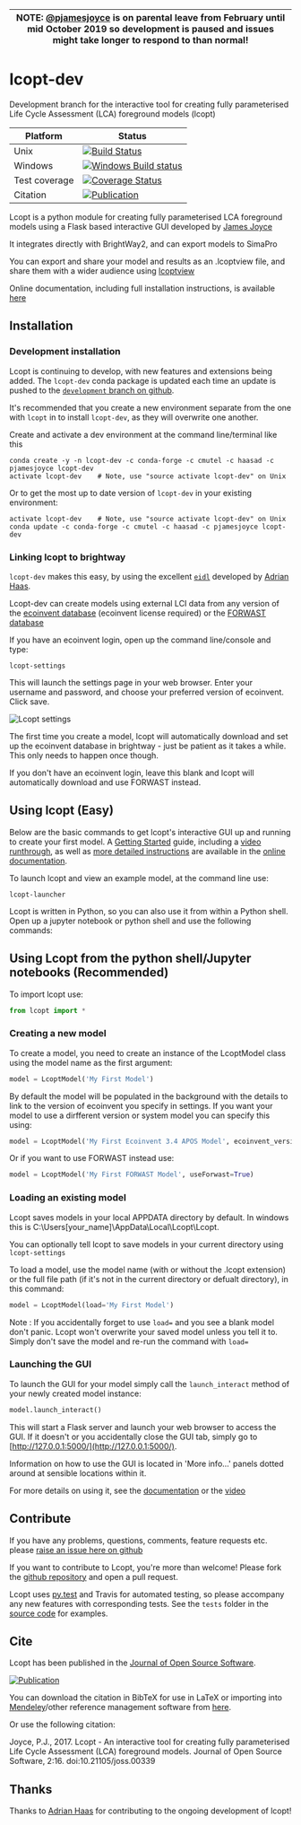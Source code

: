 | NOTE: [@pjamesjoyce](https://github.com/pjamesjoyce) is on parental leave from February until mid October 2019 so development is paused and issues might take longer to respond to than normal! |
| --- |

# lcopt-dev
Development branch for the interactive tool for creating fully parameterised Life Cycle Assessment (LCA) foreground models (lcopt)

| 	Platform		| Status 		|
|---------------|---------------|
| Unix     		|  [![Build Status](https://travis-ci.org/pjamesjoyce/lcopt.svg?branch=development)](https://travis-ci.org/pjamesjoyce/lcopt) |
| Windows  		|  [![Windows Build status](https://ci.appveyor.com/api/projects/status/vwtfm3ml7hy070ku/branch/development?svg=true)](https://ci.appveyor.com/project/pjamesjoyce/lcopt/branch/development)   |
| Test coverage | [![Coverage Status](https://coveralls.io/repos/github/pjamesjoyce/lcopt/badge.svg?branch=development)](https://coveralls.io/github/pjamesjoyce/lcopt?branch=development) |
|Citation | [![Publication](http://joss.theoj.org/papers/c0b544bee185c9ac75e96d24b8573547/status.svg)](http://joss.theoj.org/papers/c0b544bee185c9ac75e96d24b8573547)|

Lcopt is a python module for creating fully parameterised LCA foreground models using a Flask based interactive GUI developed by [James Joyce](https://pjamesjoyce.github.io/)

It integrates directly with BrightWay2, and can export models to SimaPro

You can export and share your model and results as an .lcoptview file, and share them with a wider audience using [lcoptview](http://lcoptview.rtfd.io)

Online documentation, including full installation instructions, is available [here](http://lcopt.readthedocs.io)

## Installation

### Development installation

Lcopt is continuing to develop, with new features and extensions being added. The `lcopt-dev` conda package is updated each time an update is pushed to the [`development` branch on github](https://github.com/pjamesjoyce/lcopt/tree/development).

It's recommended that you create a new environment separate from the one with `lcopt` in to install `lcopt-dev`, as they will overwrite one another.

Create and activate a dev environment at the command line/terminal like this

```
conda create -y -n lcopt-dev -c conda-forge -c cmutel -c haasad -c pjamesjoyce lcopt-dev
activate lcopt-dev    # Note, use "source activate lcopt-dev" on Unix
```

Or to get the most up to date version of `lcopt-dev` in your existing environment:

```
activate lcopt-dev    # Note, use "source activate lcopt-dev" on Unix
conda update -c conda-forge -c cmutel -c haasad -c pjamesjoyce lcopt-dev
```

### Linking lcopt to brightway

`lcopt-dev` makes this easy, by using the excellent [`eidl`](https://github.com/haasad/EcoInventDownLoader) developed by [Adrian Haas](https://github.com/haasad).

Lcopt-dev can create models using external LCI data from any version of the [ecoinvent database](http://www.ecoinvent.org/database/ecoinvent-33/ecoinvent-33.html) (ecoinvent license required) or the [FORWAST database](http://forwast.brgm.fr/)

If you have an ecoinvent login, open up the command line/console and type:

```
lcopt-settings
```

This will launch the settings page in your web browser. Enter your username and password, and choose your preferred version of ecoinvent. Click save.

![Lcopt settings](./docs/assets/lcopt_dev_settings.jpg)

The first time you create a model, lcopt will automatically download and set up the ecoinvent database in brightway - just be patient as it takes a while. This only needs to happen once though.

If you don't have an ecoinvent login, leave this blank and lcopt will automatically download and use FORWAST instead.

## Using lcopt (Easy)

Below are the basic commands to get lcopt's interactive GUI up and running to create your first model. A [Getting Started](https://lcopt.readthedocs.io/en/latest/2_Getting_Started.html) guide, including a [video runthrough](https://lcopt.readthedocs.io/en/latest/2_Getting_Started.html#video), as well as [more detailed instructions](https://lcopt.readthedocs.io/en/latest/3_use.html) are available in the [online documentation](https://lcopt.readthedocs.io/).

To launch lcopt and view an example model, at the command line use:

```
lcopt-launcher
```

Lcopt is written in Python, so you can also use it from within a Python shell. Open up a jupyter notebook or python shell and use the following commands:

## Using Lcopt from the python shell/Jupyter notebooks (Recommended)

To import lcopt use: 

```python
from lcopt import *
```

### Creating a new model

To create a model, you need to create an instance of the LcoptModel class using the model name as the first argument:

```python
model = LcoptModel('My First Model')
```

By default the model will be populated in the background with the details to link to the version of ecoinvent you specify in settings. If you want your model to use a dirfferent version or system model you can specify this using:


```python
model = LcoptModel('My First Ecoinvent 3.4 APOS Model', ecoinvent_version="3.4", ecoinvent_system_model="apos")
```

Or if you want to use FORWAST instead use:

```python
model = LcoptModel('My First FORWAST Model', useForwast=True)
```

### Loading an existing model

Lcopt saves models in your local APPDATA directory by default. In windows this is C:\Users\[your_name]\AppData\Local\Lcopt\Lcopt.

You can optionally tell lcopt to save models in your current directory using `lcopt-settings`

To load a model, use the model name (with or without the .lcopt extension) or the full file path (if it's not in the current directory or defualt directory), in this command:

```python
model = LcoptModel(load='My First Model')
```

Note : If you accidentally forget to use `load=` and you see a blank model don't panic. Lcopt won't overwrite your saved model unless you tell it to. Simply don't save the model and re-run the command with `load=`

### Launching the GUI

To launch the GUI for your model simply call the `launch_interact` method of your newly created model instance:

```python
model.launch_interact()
```

This will start a Flask server and launch your web browser to access the GUI. If it doesn't or you accidentally close the GUI tab, simply go to [http://127.0.0.1:5000/](http://127.0.0.1:5000/).

Information on how to use the GUI is located in 'More info...' panels dotted around at sensible locations within it.

For more details on using it, see the [documentation](https://lcopt.readthedocs.io/en/latest/3_use.html) or the [video](https://lcopt.readthedocs.io/en/latest/2_Getting_Started.html#video)

## Contribute

If you have any problems, questions, comments, feature requests etc. please [raise an issue here on github](https://github.com/pjamesjoyce/lcopt/issues)

If you want to contribute to Lcopt, you're more than welcome! Please fork the [github repository](https://github.com/pjamesjoyce/lcopt/) and open a pull request. 

Lcopt uses [py.test](https://docs.pytest.org/en/latest/index.html>) and Travis for automated testing, so please accompany any new features with corresponding tests. See the `tests` folder in the [source code](https://github.com/pjamesjoyce/lcopt/tree/master/tests) for examples.  

## Cite

Lcopt has been published in the [Journal of Open Source Software](http://joss.theoj.org/papers/10.21105/joss.00339).

[![Publication](http://joss.theoj.org/papers/c0b544bee185c9ac75e96d24b8573547/status.svg)](http://joss.theoj.org/papers/c0b544bee185c9ac75e96d24b8573547)

You can download the citation in BibTeX for use in LaTeX or importing into [Mendeley](https://www.mendeley.com/)/other reference management software from [here](http://www.doi2bib.org/#/doi/10.21105/joss.00339).

Or use the following citation:

Joyce, P.J., 2017. Lcopt - An interactive tool for creating fully parameterised Life Cycle Assessment (LCA) foreground models. Journal of Open Source Software, 2:16. doi:10.21105/joss.00339

## Thanks

Thanks to [Adrian Haas](https://github.com/haasad) for contributing to the ongoing development of lcopt!
